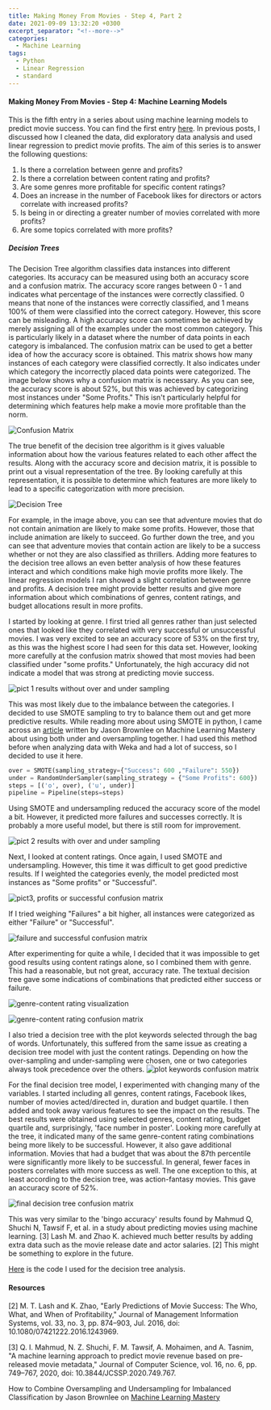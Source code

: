 ```yaml
---
title: Making Money From Movies - Step 4, Part 2
date: 2021-09-09 13:32:20 +0300
excerpt_separator: "<!--more-->"
categories:
  - Machine Learning
tags:
  - Python
  - Linear Regression
  - standard
---
```

#### Making Money From Movies - Step 4: Machine Learning Models
This is the fifth entry in a series about using machine learning models to predict movie success.  You can find the first entry [here](https://mariannbea.github.io/machine%20learning/movie-studio-profits-inspecting-the-data/). In previous posts, I discussed how I cleaned the data, did exploratory data analysis and used linear regression to predict movie profits. The aim of this series is to answer the following questions:

1.	Is there a correlation between genre and profits?
2.	Is there a correlation between content rating and profits?
3.	Are some genres more profitable for specific content ratings?
4.	Does an increase in the number of Facebook likes for directors or actors correlate with increased profits?
5.	Is being in or directing a greater number of movies correlated with more profits?
6.	Are some topics correlated with more profits?

##### Decision Trees

The Decision Tree algorithm classifies data instances into different categories. Its accuracy can be measured using both an accuracy score and a confusion matrix.  The accuracy score ranges between 0 - 1 and indicates what percentage of the instances were correctly classified. 0 means that none of the instances were correctly classified, and 1 means 100% of them were classified into the correct category. However, this score can be misleading. A high accuracy score can sometimes be achieved by merely assigning all of the examples under the most common category. This is particularly likely in a dataset where the number of data points in each category is imbalanced. The confusion matrix can be used to get a better idea of how the accuracy score is obtained. This matrix shows how many instances of each category were classified correctly. It also indicates under which category the incorrectly placed data points were categorized. The image below shows why a confusion matrix is necessary. As you can see, the accuracy score is about 52%, but this was achieved by categorizing most instances under "Some Profits." This isn't particularly helpful for determining which features help make a movie more profitable than the norm.

![Confusion Matrix](https://user-images.githubusercontent.com/83561268/133950510-c571724e-1c9b-4150-a9b4-c2360969e98e.PNG)

The true benefit of the decision tree algorithm is it gives valuable information about how the various features related to each other affect the results. Along with the accuracy score and decision matrix, it is possible to print out a visual representation of the tree.  By looking carefully at this representation, it is possible to determine which features are more likely to lead to a specific categorization with more precision. 

![Decision Tree](https://user-images.githubusercontent.com/83561268/133950856-752dd04a-240f-469c-9b74-5911eed7dccc.PNG)

For example, in the image above, you can see that adventure movies that do not contain animation are likely to make some profits. However, those that include animation are likely to succeed. Go further down the tree, and you can see that adventure movies that contain action are likely to be a success whether or not they are also classified as thrillers. Adding more features to the decision tree allows an even better analysis of how these features interact and which conditions make high movie profits more likely.  The linear regression models I ran showed a slight correlation between genre and profits. A decision tree might provide better results and give more information about which combinations of genres, content ratings, and budget allocations result in more profits.

I started by looking at genre.  I first tried all genres rather than just selected ones that looked like they correlated with very successful or unsuccessful movies. I was very excited to see an accuracy score of 53% on the first try, as this was the highest score I had seen for this data set.  However, looking more carefully at the confusion matrix showed that most movies had been classified under "some profits." Unfortunately, the high accuracy did not indicate a model that was strong at predicting movie success.

![pict 1 results without over and under sampling](https://user-images.githubusercontent.com/83561268/132425843-f7765295-e89c-4a8f-bbe6-2cd846a3d676.PNG)

This was most likely due to the imbalance between the categories.  I decided to use SMOTE sampling to try to balance them out and get more predictive results.  While reading more about using SMOTE in python, I came across an [article]( https://machinelearningmastery.com/combine-oversampling-and-undersampling-for-imbalanced-classification/) written by Jason Brownlee on Machine Learning Mastery about using both under and oversampling together.  I had used this method before when analyzing data with Weka and had a lot of success, so I decided to use it here. 

```python
over = SMOTE(sampling_strategy={"Success": 600 ,"Failure": 550})
under = RandomUnderSampler(sampling_strategy = {"Some Profits": 600})
steps = [('o', over), ('u', under)]
pipeline = Pipeline(steps=steps)
```
Using SMOTE and undersampling reduced the accuracy score of the model a bit. However, it predicted more failures and successes correctly. It is probably a more useful model, but there is still room for improvement.

![pict 2 results with over and under sampling](https://user-images.githubusercontent.com/83561268/132425847-2022d537-3776-4180-94d1-ca36f83bfba5.PNG)

Next, I looked at content ratings.  Once again, I used SMOTE and undersampling.  However, this time it was difficult to get good predictive results.  If I weighted the categories evenly, the model predicted most instances as "Some profits" or "Successful". 

![pict3, profits or successful confusion matrix](https://user-images.githubusercontent.com/83561268/132425852-de851f30-93d7-4a7c-9d80-3c08c7823cdc.PNG)

If I tried weighing "Failures" a bit higher, all instances were categorized as either "Failure" or "Successful".  

![failure and successful confusion matrix](https://user-images.githubusercontent.com/83561268/132425859-603fb0b3-b09d-47bb-b11e-402b3edf5d5e.PNG)

After experimenting for quite a while, I decided that it was impossible to get good results using content ratings alone, so I combined them with genre.  This had a reasonable, but not great, accuracy rate. The textual decision tree gave some indications of combinations that predicted either success or failure.

![genre-content rating visualization](https://user-images.githubusercontent.com/83561268/132425867-e756a804-8bfd-4158-b49f-55673b71adeb.PNG)

![genre-content rating confusion matrix](https://user-images.githubusercontent.com/83561268/132425877-10573750-92d7-452a-bd56-12cfb87304d9.PNG)

I also tried a decision tree with the plot keywords selected through the bag of words. Unfortunately, this suffered from the same issue as creating a decision tree model with just the content ratings.  Depending on how the over-sampling and under-sampling were chosen, one or two categories always took precedence over the others.
![plot keywords confusion matrix](https://user-images.githubusercontent.com/83561268/132425917-5021b101-4845-442e-9d78-bd1e440712e4.PNG)

For the final decision tree model, I experimented with changing many of the variables. I started including all genres, content ratings, Facebook likes, number of movies acted/directed in, duration and budget quartile.  I then added and took away various features to see the impact on the results. The best results were obtained using selected genres, content rating, budget quartile and, surprisingly, 'face number in poster'. Looking more carefully at the tree, it indicated many of the same genre-content rating combinations being more likely to be successful.  However, it also gave additional information.  Movies that had a budget that was about the 87th percentile were significantly more likely to be successful. In general, fewer faces in posters correlates with more success as well.  The one exception to this, at least according to the decision tree, was action-fantasy movies. This gave an accuracy score of 52%.

![final decision tree confusion matrix](https://user-images.githubusercontent.com/83561268/132425923-5be786d8-7a78-48bc-a5b2-4ac3fa4033ea.PNG)

This was very similar to the 'bingo accuracy' results found by Mahmud Q, Shuchi N, Tawsif F, et al. in a study about predicting movies using machine learning. [3] Lash M. and Zhao K. achieved much better results by adding extra data such as the movie release date and actor salaries. [2] This might be something to explore in the future. 

[Here](https://github.com/MariannBea/Movie-Studio-Analysis/blob/e5d2e5f134100b56a835581371772b68c18c172b/Notebooks/Movies%20-%20Decision%20Tree.ipynb) is the code I used for the decision tree analysis.

#### Resources

[2]	M. T. Lash and K. Zhao, "Early Predictions of Movie Success: The Who, What, and When of Profitability," Journal of Management Information Systems, vol. 33, no. 3, pp. 874–903, Jul. 2016, doi: 10.1080/07421222.2016.1243969.

[3]	Q. I. Mahmud, N. Z. Shuchi, F. M. Tawsif, A. Mohaimen, and A. Tasnim, "A machine learning approach to predict movie revenue based on pre-released movie metadata," Journal of Computer Science, vol. 16, no. 6, pp. 749–767, 2020, doi: 10.3844/JCSSP.2020.749.767.

How to Combine Oversampling and Undersampling for Imbalanced Classification by Jason Brownlee on [Machine Learning Mastery](https://machinelearningmastery.com/combine-oversampling-and-undersampling-for-imbalanced-classification)

